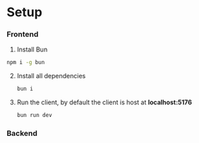 # Setup

### Frontend

1. Install Bun

```bash
npm i -g bun
```

2. Install all dependencies

   ```bash
   bun i
   ```

3. Run the client, by default the client is host at **localhost:5176**

   ```bash
   bun run dev
   ```

### Backend
